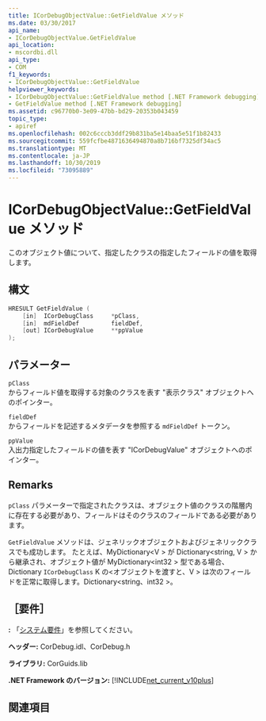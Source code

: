 ```yaml
---
title: ICorDebugObjectValue::GetFieldValue メソッド
ms.date: 03/30/2017
api_name:
- ICorDebugObjectValue.GetFieldValue
api_location:
- mscordbi.dll
api_type:
- COM
f1_keywords:
- ICorDebugObjectValue::GetFieldValue
helpviewer_keywords:
- ICorDebugObjectValue::GetFieldValue method [.NET Framework debugging]
- GetFieldValue method [.NET Framework debugging]
ms.assetid: c96770b0-3e09-47bb-bd29-20353b043459
topic_type:
- apiref
ms.openlocfilehash: 002c6cccb3ddf29b831ba5e14baa5e51f1b82433
ms.sourcegitcommit: 559fcfbe4871636494870a8b716bf7325df34ac5
ms.translationtype: MT
ms.contentlocale: ja-JP
ms.lasthandoff: 10/30/2019
ms.locfileid: "73095889"
---
```

# <a name="icordebugobjectvaluegetfieldvalue-method"></a>ICorDebugObjectValue::GetFieldValue メソッド
このオブジェクト値について、指定したクラスの指定したフィールドの値を取得します。  
  
## <a name="syntax"></a>構文  
  
```cpp  
HRESULT GetFieldValue (  
    [in]  ICorDebugClass     *pClass,  
    [in]  mdFieldDef         fieldDef,  
    [out] ICorDebugValue     **ppValue  
);  
```  
  
## <a name="parameters"></a>パラメーター  
 `pClass`  
 からフィールド値を取得する対象のクラスを表す "表示クラス" オブジェクトへのポインター。  
  
 `fieldDef`  
 からフィールドを記述するメタデータを参照する `mdFieldDef` トークン。  
  
 `ppValue`  
 入出力指定したフィールドの値を表す "ICorDebugValue" オブジェクトへのポインター。  
  
## <a name="remarks"></a>Remarks  
 `pClass` パラメーターで指定されたクラスは、オブジェクト値のクラスの階層内に存在する必要があり、フィールドはそのクラスのフィールドである必要があります。  
  
 `GetFieldValue` メソッドは、ジェネリックオブジェクトおよびジェネリッククラスでも成功します。 たとえば、MyDictionary\<V > が Dictionary\<string, V > から継承され、オブジェクト値が MyDictionary\<int32 > 型である場合、Dictionary `ICorDebugClass` K の\<オブジェクトを渡すと、V > は次のフィールドを正常に取得します。Dictionary\<string、int32 >。  
  
## <a name="requirements"></a>［要件］  
 **:** 「[システム要件](../../../../docs/framework/get-started/system-requirements.md)」を参照してください。  
  
 **ヘッダー:** CorDebug.idl、CorDebug.h  
  
 **ライブラリ:** CorGuids.lib  
  
 **.NET Framework のバージョン:** [!INCLUDE[net_current_v10plus](../../../../includes/net-current-v10plus-md.md)]  
  
## <a name="see-also"></a>関連項目
